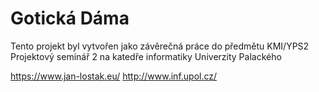 # Gotická Dáma

Tento projekt byl vytvořen jako závěrečná práce do předmětu KMI/YPS2 Projektový seminář 2 na katedře informatiky Univerzity Palackého

https://www.jan-lostak.eu/
http://www.inf.upol.cz/